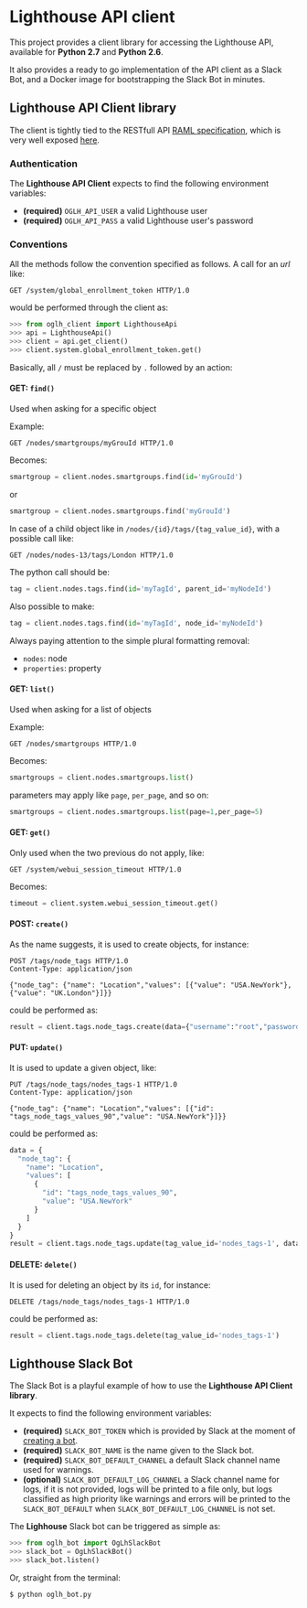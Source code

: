 # Lighthouse API client

This project provides a client library for accessing the Lighthouse API, available for **Python 2.7** and **Python 2.6**.

It also provides a ready to go implementation of the API client as a Slack Bot, and a Docker image for bootstrapping the Slack Bot in minutes.

## Lighthouse API Client library

The client is tightly tied to the RESTfull API [RAML specification](http://ftp.opengear.com/download/api/lighthouse/og-rest-api-specification-v1.raml), which is very well exposed [here](http://ftp.opengear.com/download/api/lighthouse/og-rest-api-specification-v1.html).

### Authentication

The **Lighthouse API Client** expects to find the following environment variables:

- **(required)** `OGLH_API_USER` a valid Lighthouse user
- **(required)** `OGLH_API_PASS` a valid Lighthouse user's password

### Conventions

All the methods follow the convention specified as follows. A call for an *url* like:

```
GET /system/global_enrollment_token HTTP/1.0
```

would be performed through the client as:

```python
>>> from oglh_client import LighthouseApi
>>> api = LighthouseApi()
>>> client = api.get_client()
>>> client.system.global_enrollment_token.get()
```

Basically, all `/` must be replaced by `.` followed by an action:

#### **GET**: `find()`
Used when asking for a specific object

Example:

```
GET /nodes/smartgroups/myGrouId HTTP/1.0
```

Becomes:

```python
smartgroup = client.nodes.smartgroups.find(id='myGrouId')
```

or

```python
smartgroup = client.nodes.smartgroups.find('myGrouId')
```

In case of a child object like in `/nodes/{id}/tags/{tag_value_id}`, with a possible call like:

```
GET /nodes/nodes-13/tags/London HTTP/1.0
```

The python call should be:


```python
tag = client.nodes.tags.find(id='myTagId', parent_id='myNodeId')
```

Also possible to make:

```python
tag = client.nodes.tags.find(id='myTagId', node_id='myNodeId')
```

Always paying attention to the simple plural formatting removal:

- `nodes`: node
- `properties`: property
#### **GET**: `list()`
Used when asking for a list of objects

Example:

```
GET /nodes/smartgroups HTTP/1.0
```

Becomes:

```python
smartgroups = client.nodes.smartgroups.list()
```

parameters may apply like `page`, `per_page`, and so on:

```python
smartgroups = client.nodes.smartgroups.list(page=1,per_page=5)
```

#### **GET**: `get()`
Only used when the two previous do not apply, like:

```
GET /system/webui_session_timeout HTTP/1.0
```

Becomes:

```python
timeout = client.system.webui_session_timeout.get()
```


#### **POST**: `create()`
As the name suggests, it is used to create objects, for instance:

```
POST /tags/node_tags HTTP/1.0
Content-Type: application/json

{"node_tag": {"name": "Location","values": [{"value": "USA.NewYork"},{"value": "UK.London"}]}}
```

could be performed as:

```python
result = client.tags.node_tags.create(data={"username":"root","password":"default"})
```

#### **PUT**: `update()`
It is used to update a given object, like:

```
PUT /tags/node_tags/nodes_tags-1 HTTP/1.0
Content-Type: application/json

{"node_tag": {"name": "Location","values": [{"id": "tags_node_tags_values_90","value": "USA.NewYork"}]}}
```

could be performed as:

```python
data = {
  "node_tag": {
    "name": "Location",
    "values": [
      {
        "id": "tags_node_tags_values_90",
        "value": "USA.NewYork"
      }
    ]
  }
}
result = client.tags.node_tags.update(tag_value_id='nodes_tags-1', data=data)
```

#### **DELETE**: `delete()`

It is used for deleting an object by its `id`, for instance:

```
DELETE /tags/node_tags/nodes_tags-1 HTTP/1.0
```

could be performed as:

```python
result = client.tags.node_tags.delete(tag_value_id='nodes_tags-1')
```

## Lighthouse Slack Bot

The Slack Bot is a playful example of how to use the **Lighthouse API Client library**.

It expects to find the following environment variables:

- **(required)** `SLACK_BOT_TOKEN` which is provided by Slack at the moment of [creating a bot](https://api.slack.com/bot-users).
- **(required)** `SLACK_BOT_NAME` is the name given to the Slack bot.
- **(required)** `SLACK_BOT_DEFAULT_CHANNEL` a default Slack channel name used for warnings.
- **(optional)** `SLACK_BOT_DEFAULT_LOG_CHANNEL` a Slack channel name for logs, if it is not provided, logs will be printed to a file only, but logs classified as high priority like warnings and errors will be printed to the `SLACK_BOT_DEFAULT` when `SLACK_BOT_DEFAULT_LOG_CHANNEL` is not set.

The **Lighhouse** Slack bot can be triggered as simple as:

```python
>>> from oglh_bot import OgLhSlackBot
>>> slack_bot = OgLhSlackBot()
>>> slack_bot.listen()
```

Or, straight from the terminal:

```bash
$ python oglh_bot.py
```